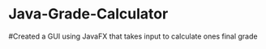 # Java-Grade-Calculator

#Created a GUI using JavaFX that takes input to calculate ones final grade


